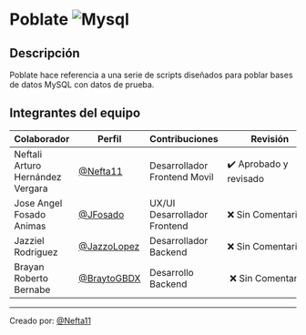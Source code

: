# Poblate  ![Mysql](https://img.shields.io/badge/MySQL-00000F?style=for-the-badge&logo=mysql&logoColor=white)

## Descripción
Poblate hace referencia a una serie de scripts diseñados para poblar bases de datos MySQL con datos de prueba.

## Integrantes del equipo
| Colaborador                  | Perfil                            | Contribuciones                    | Revisión |
|------------------------------|----------------------------------|-----------------------------------|----------|
| Neftali Arturo Hernández Vergara  | [@Nefta11](https://github.com/Nefta11) | Desarrollador Frontend Movil | ✔️ Aprobado y revisado |
| Jose Angel Fosado Animas       | [@JFosado](https://github.com/JFosado) | UX/UI Desarrollador Frontend | ❌ Sin Comentarios |
| Jazziel Rodriguez   | [@JazzoLopez](https://github.com/JazzoLopez) | Desarrollador Backend | ❌ Sin Comentarios |
| Brayan Roberto Bernabe | [@BraytoGBDX](https://github.com/BraytoGBDX) | Desarrollo Backend| ❌ Sin Comentarios |
---

Creado por:  [@Nefta11](https://github.com/Nefta11)
